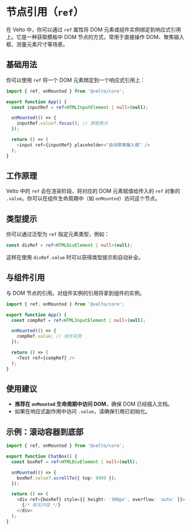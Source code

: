 # 节点引用（`ref`）

在 Velto 中，你可以通过 `ref` 属性将 DOM 元素或组件实例绑定到响应式引用上。它是一种获取模板中 DOM 节点的方式，常用于直接操作 DOM、聚焦输入框、测量元素尺寸等场景。

## 基础用法

你可以使用 `ref` 将一个 DOM 元素绑定到一个响应式引用上：

```ts
import { ref, onMounted } from '@velto/core';

export function App() {
  const inputRef = ref<HTMLInputElement | null>(null);

  onMounted(() => {
    inputRef.value?.focus(); // 获取焦点
  });

  return () => (
    <input ref={inputRef} placeholder="自动聚焦输入框" />
  );
}
```

## 工作原理

Velto 中的 `ref` 会在渲染阶段，将对应的 DOM 元素赋值给传入的 `ref` 对象的 `.value`。你可以在组件生命周期中（如 `onMounted`）访问这个节点。

## 类型提示

你可以通过泛型为 `ref` 指定元素类型，例如：

```ts
const divRef = ref<HTMLDivElement | null>(null);
```

这样在使用 `divRef.value` 时可以获得类型提示和自动补全。

## 与组件引用

与 DOM 节点的引用。对组件实例的引用将拿到组件的实例。
```ts
import { ref, onMounted } from '@velto/core';

export function App() {
  const compRef = ref<HTMLInputElement | null>(null);

  onMounted(() => {
    compRef.value; // 组件实例
  });

  return () => (
    <Test ref={compRef} />
  );
}
```

## 使用建议

* **推荐在 `onMounted` 生命周期中访问 DOM**，确保 DOM 已经插入文档。
* 如果在响应式副作用中访问 `.value`，请确保引用已初始化。

## 示例：滚动容器到底部

```ts
import { ref, onMounted } from '@velto/core';

export function ChatBox() {
  const boxRef = ref<HTMLDivElement | null>(null);

  onMounted(() => {
    boxRef.value?.scrollTo({ top: 9999 });
  });

  return () => (
    <div ref={boxRef} style={{ height: '300px', overflow: 'auto' }}>
      {/* 聊天内容 */}
    </div>
  );
}
```
